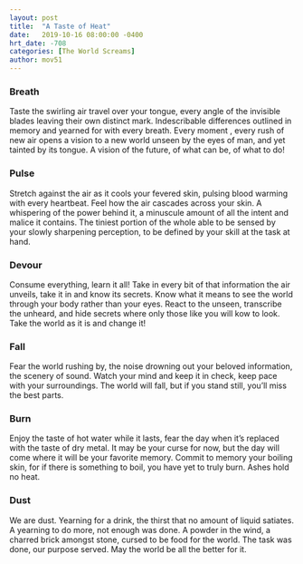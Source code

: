 ```yaml
---
layout: post
title:  "A Taste of Heat"
date:   2019-10-16 08:00:00 -0400
hrt_date: -708
categories: [The World Screams]
author: mov51
---
```



### Breath
Taste the swirling air travel over your tongue, every angle of the invisible blades leaving their own distinct mark. Indescribable differences outlined in memory and yearned for with every breath. Every moment , every rush of new air opens a vision to a new world unseen by the eyes of man, and yet tainted by its tongue. A vision of the future, of what can be, of what to do!

### Pulse
Stretch against the air as it cools your fevered skin, pulsing blood warming with every heartbeat. Feel how the air cascades across your skin. A whispering of the power behind it, a minuscule amount of all the intent and malice it contains. The tiniest portion of the whole able to be sensed by your slowly sharpening perception, to be defined by your skill at the task at hand.

### Devour
Consume everything, learn it all! Take in every bit of that information the air unveils, take it in and know its secrets. Know what it means to see the world through your body rather than your eyes. React to the unseen, transcribe the unheard, and hide secrets where only those like you will kow to look. Take the world as it is and change it!

### Fall
Fear the world rushing by, the noise drowning out your beloved information, the scenery of sound. Watch your mind and keep it in check, keep pace with your surroundings. The world will fall, but if you stand still, you’ll miss the best parts.

### Burn
Enjoy the taste of hot water while it lasts, fear the day when it’s replaced with the taste of dry metal. It may be your curse for now, but the day will come where it will be your favorite memory. Commit to memory your boiling skin, for if there is something to boil, you have yet to truly burn. Ashes hold no heat.

### Dust
We are dust. Yearning for a drink, the thirst that no amount of liquid satiates. A yearning to do more, not enough was done. A powder in the wind, a charred brick amongst stone, cursed to be food for the world. The task was done, our purpose served. May the world be all the better for it.
